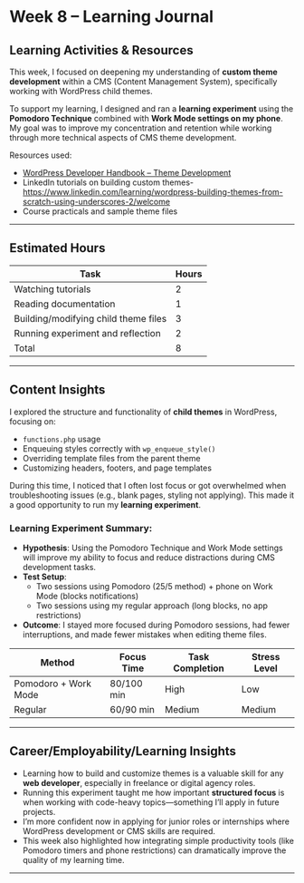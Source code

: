 # Week 8 – Learning Journal

## Learning Activities & Resources

This week, I focused on deepening my understanding of **custom theme development** within a CMS (Content Management System), specifically working with WordPress child themes.

To support my learning, I designed and ran a **learning experiment** using the **Pomodoro Technique** combined with **Work Mode settings on my phone**. My goal was to improve my concentration and retention while working through more technical aspects of CMS theme development.

Resources used:
- [WordPress Developer Handbook – Theme Development](https://developer.wordpress.org/themes/)
- LinkedIn tutorials on building custom themes- https://www.linkedin.com/learning/wordpress-building-themes-from-scratch-using-underscores-2/welcome
- Course practicals and sample theme files

---

## Estimated Hours

| Task                                  | Hours |
|---------------------------------------|-------|
| Watching tutorials                    | 2     |
| Reading documentation                 | 1     |
| Building/modifying child theme files  | 3     |
| Running experiment and reflection     | 2     |
| Total                                 | 8     |

---

## Content Insights

I explored the structure and functionality of **child themes** in WordPress, focusing on:
- `functions.php` usage
- Enqueuing styles correctly with `wp_enqueue_style()`
- Overriding template files from the parent theme
- Customizing headers, footers, and page templates

During this time, I noticed that I often lost focus or got overwhelmed when troubleshooting issues (e.g., blank pages, styling not applying). This made it a good opportunity to run my **learning experiment**.

### Learning Experiment Summary:
- **Hypothesis**: Using the Pomodoro Technique and Work Mode settings will improve my ability to focus and reduce distractions during CMS development tasks.
- **Test Setup**:
  - Two sessions using Pomodoro (25/5 method) + phone on Work Mode (blocks notifications)
  - Two sessions using my regular approach (long blocks, no app restrictions)
- **Outcome**: I stayed more focused during Pomodoro sessions, had fewer interruptions, and made fewer mistakes when editing theme files.

| Method               | Focus Time | Task Completion | Stress Level |
|----------------------|------------|------------------|--------------|
| Pomodoro + Work Mode | 80/100 min | High             | Low          |
| Regular              | 60/90 min  | Medium           | Medium       |

---

## Career/Employability/Learning Insights

- Learning how to build and customize themes is a valuable skill for any **web developer**, especially in freelance or digital agency roles.
- Running this experiment taught me how important **structured focus** is when working with code-heavy topics—something I’ll apply in future projects.
- I’m more confident now in applying for junior roles or internships where WordPress development or CMS skills are required.
- This week also highlighted how integrating simple productivity tools (like Pomodoro timers and phone restrictions) can dramatically improve the quality of my learning time.

---


